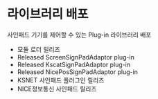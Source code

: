 # 라이브러리 배포

사인패드 기기를 제어할 수 있는 Plug-in 라이브러리 배포

- 모듈 로더 릴리즈
- Released ScreenSignPadAdaptor plug-in
- Released KscatSignPadAdaptor plug-in
- Released NicePosSignPadAdaptor plug-in
- KSNET 사인패드 플러그인 릴리즈
- NICE정보통신 사인패드 릴리즈
